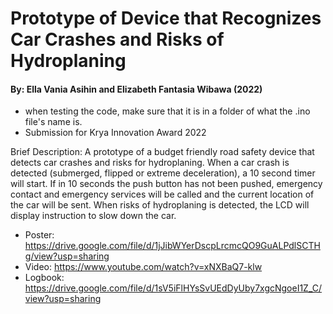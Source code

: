# Prototype of Device that Recognizes Car Crashes and Risks of Hydroplaning
#### By: Ella Vania Asihin and Elizabeth Fantasia Wibawa (2022) 

- when testing the code, make sure that it is in a folder of what the .ino file's name is.
- Submission for Krya Innovation Award 2022

Brief Description: A prototype of a budget friendly road safety device that detects car crashes and risks for hydroplaning. When a car crash is detected (submerged, flipped or extreme deceleration), a 10 second timer will start. If in 10 seconds the push button has not been pushed, emergency contact and emergency services will be called and the current location of the car will be sent. When risks of hydroplaning is detected, the LCD will display instruction to slow down the car.

- Poster: https://drive.google.com/file/d/1jJibWYerDscpLrcmcQO9GuALPdlSCTHg/view?usp=sharing
- Video: https://www.youtube.com/watch?v=xNXBaQ7-klw
- Logbook: https://drive.google.com/file/d/1sV5iFlHYsSvUEdDyUby7xgcNgoeI1Z_C/view?usp=sharing
